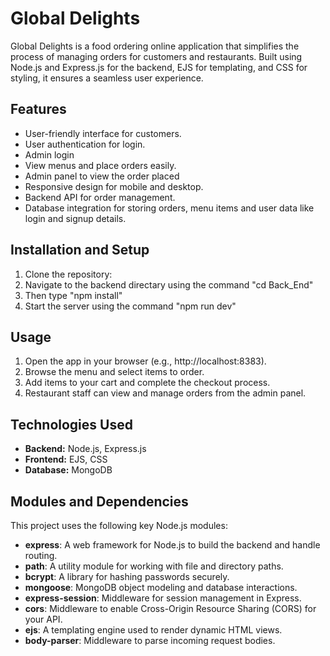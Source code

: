 # Global Delights

Global Delights is a food ordering online application that simplifies the process of managing orders for customers and restaurants. Built using Node.js and Express.js for the backend, EJS for templating, and CSS for styling, it ensures a seamless user experience.

## Features

- User-friendly interface for customers.
- User authentication for login.
- Admin login
- View menus and place orders easily.
- Admin panel to view the order placed
- Responsive design for mobile and desktop.
- Backend API for order management.
- Database integration for storing orders, menu items and user data like login and signup details.

## Installation and Setup

1. Clone the repository:
2. Navigate to the backend directary using the command "cd Back_End"
3. Then type "npm install"
4. Start the server using the command "npm run dev"

## Usage

1. Open the app in your browser (e.g., http://localhost:8383).
2. Browse the menu and select items to order.
3. Add items to your cart and complete the checkout process.
4. Restaurant staff can view and manage orders from the admin panel.

 ## Technologies Used

- **Backend:** Node.js, Express.js
- **Frontend:** EJS, CSS
- **Database:** MongoDB
  
## Modules and Dependencies

This project uses the following key Node.js modules:

- **express**: A web framework for Node.js to build the backend and handle routing.
- **path**: A utility module for working with file and directory paths.
- **bcrypt**: A library for hashing passwords securely.
- **mongoose**: MongoDB object modeling and database interactions.
- **express-session**: Middleware for session management in Express.
- **cors**: Middleware to enable Cross-Origin Resource Sharing (CORS) for your API.
- **ejs**: A templating engine used to render dynamic HTML views.
- **body-parser**: Middleware to parse incoming request bodies.



